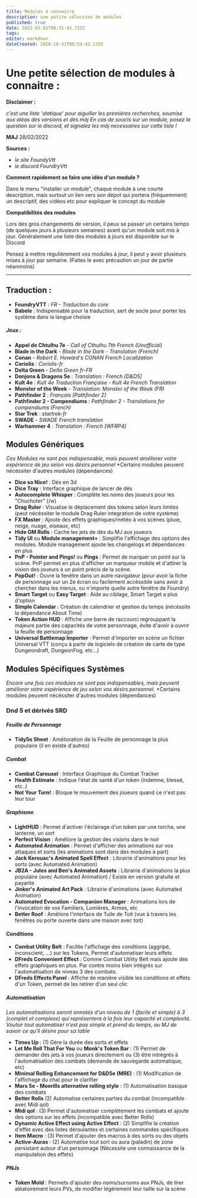 ```yaml
---
title: Modules à connaitre
description: une petite sélection de modules
published: true
date: 2022-03-01T00:31:43.733Z
tags: 
editor: markdown
dateCreated: 2020-10-31T00:54:43.133Z
---
```


# Une petite sélection de modules à connaitre :

**Disclaimer :**

*c'est une liste 'statique' pour aiguiller les premières recherches, soumise aux aléas des versions et des màj 
En cas de soucis sur un module, posez la question sur le discord, et signalez les màj necessaires sur cette liste !*

**MAJ** 28/02/2022

**Sources :**  
- *le site FoundyVtt*
- *le discord FoundryVtt*


**Comment rapidement se faire une idée d'un module ?**

Dans le menu "installer un module", chaque module à une courte description, mais surtout un lien vers son dépot qui portera (fréquemment) un descriptif, des vidéos etc pour expliquer le concept du module

**Compatibilités des modules**  

Lors des gros changements de version, il peux se passer un certains temps (de quelques jours à plusieurs semaines) avant qu'un module soit mis à jour. Généralement une liste des modules à jours est disponible sur le Discord

Pensez à mettre régulièrement vos modules à jour, il peut y avoir plusieurs mises à jour par semaine. (Faites le avec précaution un jour de partie néanmoins)

----------

## Traduction :
- **FoundryVTT** : *FR - Traduction du core*
- **Babele** : Indispensable pour la traduction, sert de socle pour porter les système dans la langue choisie
##### Jeux : 
- **Appel de Chtulhu 7e** - *Call of Cthulhu 7th French (Unofficial)* 
- **Blade in the Dark** - *Blade in the Dark - Translation (French)*
- **Conan** - *Robert E. Howard's CONAN French Localization* 
- **Coriolis** : *Coriolis-fr*
- **Delta Green** - *Delta Green fr-FR*
- **Donjons & Dragons 5e** : *Translation : French [D&D5]* 
- **Kult 4e** : *Kult 4e Traduction Française - Kult 4e French Translation*
- **Monster of the Week** - *Translation: Monster of the Week (FR)* 
- **Pathfinder 2** : *Français [Pathfinder 2]* 
- **Pathfinder 2 - Compendiums** : *Pathfinder 2 - Translations for compendiums (French)*
- **Star Trek** : *startrek-fr*
- **SWADE** - *SWADE French translation*
- **Warhammer 4** : *Translation : French [WFRP4]*  


## Modules Génériques
*Ces Modules ne sont pas indispensable, mais peuvent améliorer votre expérience de jeu selon vos désirs personnel*
*Certains modules peuvent nécéssiter d'autres modules (dépendances)

 - **Dice so Nice!** : Dés en 3d
 - **Dice Tray** : Interface graphique de lancer de dés
 - **Autocomplete Whisper** : Complète les noms des joueurs pour les "Chuchoter" (/w)
 - **Drag Ruler** : Visualise le déplacement des tokens selon leurs limites (peut nécéssiter le module Drag Ruler integration de votre système)
 - **FX Master** : Ajoute des effets graphiques/météo à vos scènes (pluie, neige, nuage, oiseaux, etc)
 - **Hide GM Rolls** : Cache les jets de dés du MJ aux joueurs
 - **Tidy UI** ou **Module management+** : Simplifie l'affichage des options des modules. Module management ajoute les changelogs et dépendances en plus
 - **PnP - Pointer and Pings!** ou **Pings** : Permet de marquer un point sur la scène. PnP permet en plus d'afficher un marqueur mobile et d'attirer la vision des joueurs à un point précis de la scène.
  - **PopOut!** : Ouvre la fenêtre dans un autre navigateur (pour avoir la fiche de personnage sur un 2e écran ou facilement accèssible sans avoir à chercher dans les menus, ou n'importe quelle autre fenêtre de Foundry)
 - **Smart Target** ou **Easy Target** : Aide au ciblage, Smart Target a plus d'option
 - **Simple Calendar** : Création de calendrier et gestion du temps (nécéssite la dépendance About Time)
 - **Token Action HUD** : Affiche une barre de raccourci regrouppant la majeure partie des capacités de votre personnage, évite d'avoir à ouvrir la feuille de personnage
- **Universal Battlemap Importer** : Permet d'importer en scène un fichier Universal VTT (conçu à partir de logiciels de création de carte de type Dungeondraft, DungeonFog, etc...)

## Modules Spécifiques Systèmes
*Encore une fois ces modules ne sont pas indispensables, mais peuvent améliorer votre expérience de jeu selon vos désirs personnel.*
*Certains modules peuvent nécéssiter d'autres modules (dépendances)

### Dnd 5 et dérivés SRD

##### Feuille de Personnage
- **Tidy5e Sheet** : Amélioration de la Feuille de personnage la plus populaire (il en existe d'autres)

##### Combat
- **Combat Carousel** : Interface Graphique du Combat Tracker
- **Health Estimate** : Indique l'état de santé d'un token (indemne, blessé, etc..)
- **Not Your Turn!** : Bloque le mouvement des joueurs quand ce n'est pas leur tour

##### Graphisme
- **LightHUD** : Permet d'activer l'éclairage d'un token par une torche, une lanterne, un sort
- **Perfect Vision** : Améliore la gestion des visions dans le noir
- **Automated Animation** : Permet d'afficher des animations sur vos attaques et sorts (les animations sont dans des modules à part)
- **Jack Kerouac's Animated Spell Effect** : Librairie d'animations pour les sorts (avec Automated Animation)
- **JB2A - Jules and Ben's Animated Assets** : Librairie d'animations la plus populaire (avec Automated Animation) / Existe en version gratuite et payante
- **Jinker's Animated Art Pack** : Librairie d'animations (avec Automated Animation)
- **Automated Evocation - Companion Manager** : Animations lors de l'invocation de vos Familiers, Lumières, Armes, etc 
- **Better Roof** : Améliore l'interface de Tuile de Toit (vue à travers les fenêtres ou porte ouverte dans une maison avec toit)

#### Conditions
- **Combat Utility Belt** : Facilite l'affichage des conditions (aggripé, inconscient, ...) sur les Tokens, Permet d'automatiser leurs effets
- **DFreds Convenient Effect** : Comme Combat Utility Belt mais ajoute des effets graphiques en plus. Par contre moins bien intégrés sur l'automatisation de niveau 3 des combats.
- **DFreds Effects Panel** : Affiche de manière visible les conditions et effets d'un Token, permet de les retirer d'un seul clic

##### Automatisation
*Les automatisations seront annotés d'un niveau de 1 (facile et simple) à 3 (complet et complexe) qui représentera à la fois leur capacité et complexité. Vouloir tout automatiser n'est pas simple et prend du temps, au MJ de savoir ce qu'il désire pour sa table*
- **Times Up** : (1) Gère la durée des sorts et effets
- **Let Me Roll That For You** ou **Monk's Token Bar** : (1) Permet de demander des jets à vos joueurs directement ou (3) être intrégrés à l'automatisation des combats (demande de sauvegarde automatique, etc)
- **Minimal Rolling Enhancement for D&D5e (MRE)** : (1) Modification de l'affichage du chat pour le clarifier
- **Mars 5e - Moerills alternative rolling style** : (1) Automatisation basique des combats
- **Better Rolls** (2) Automatise certaines parties du combat (incompatible avec Midi qol)
- **Midi qol** : (3) Permet d'automatiser complètement les combats et ajoute des options sur les effets (incompatible avec Better Rolls)
- **Dynamic Active Effect using Active Effect** : (2) Simplifie la création d'effet avec des listes déroulantes et certaines commandes spécifiques
- **Item Macro** : (3) Permet d'ajouter des macros à des sorts ou des objets
- **Active-Auras** : (2) Automatise tout sort ou aura (paladin) de zone persistant autour d'un personnage (Nécessite une connaissance de la manipulation des effets)

##### PNJs
- **Token Mold** : Permets d'ajouter des noms/surnoms aux PNJs, de tirer aléatoirement leurs PVs, de modifier légèrement leur taille sur la scène








